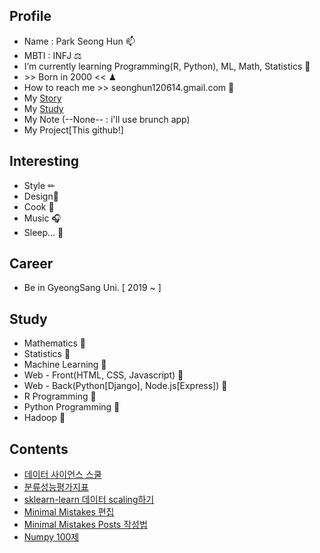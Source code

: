## **Profile**
- Name : Park Seong Hun 📫
- MBTI : INFJ ⚖
- I’m currently learning Programming(R, Python), ML, Math, Statistics 📜
- \>\> Born in 2000 << ♟
- How to reach me >> seonghun120614.gmail.com 🔑
- My [Story](https://seonghun120614.github.io/)
- My [Study](https://seonghun120614.tistory.com/)
- My Note (--None-- : i'll use brunch app)
- My Project[This github!]


## **Interesting**
 + Style ✏
 + Design🎀
 + Cook 🍕
 + Music 🎧
 + Sleep... 💭



## **Career**
 + Be in GyeongSang Uni. [ 2019 ~  ]



## **Study**
 + Mathematics 📕
 + Statistics 📗
 + Machine Learning 📓
 + Web - Front(HTML, CSS, Javascript) 📙
 + Web - Back(Python[Django], Node.js[Express]) 📒
 + R Programming 📔
 + Python Programming 📖
 + Hadoop 📃



## **Contents**
 + [데이터 사이언스 스쿨](https://datascienceschool.net/intro.html)
 + [분류성능평가지표](https://sumniya.tistory.com/26)
 + [sklearn-learn 데이터 scaling하기](https://mkjjo.github.io/python/2019/01/10/scaler.html)
 + [Minimal Mistakes 편집](https://ansohxxn.github.io/blog/jekyll-directory-structure/)
 + [Minimal Mistakes Posts 작성법](https://niklasjang.github.io/guide/how-to-use-markdown/)
 + [Numpy 100제](https://github.com/rougier/numpy-100/blob/master/100_Numpy_exercises.md)
